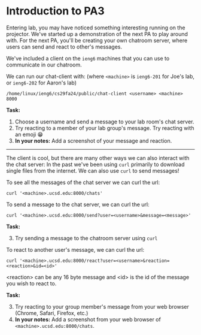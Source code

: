 # Introduction to PA3

Entering lab, you may have noticed something interesting running on the projector. We've started up a demonstration of the next PA to play around with.
For the next PA, you'll be creating your own chatroom server, where users can send and react to other's messages.

We've included a client on the `ieng6` machines that you can use to communicate in our chatroom.

We can run our chat-client with: (where `<machine>` is `ieng6-201` for Joe's lab, or `ieng6-202` for Aaron's lab)
```
/home/linux/ieng6/cs29fa24/public/chat-client <username> <machine> 8000
```

**Task:** 
1. Choose a username and send a message to your lab room's chat server.
2. Try reacting to a member of your lab group's message. Try reacting with an emoji 😁
3. **In your notes:** Add a screenshot of your message and reaction.
---
The client is cool, but there are many other ways we can also interact with the chat server:
 In the past we've been using `curl` primarily to download single files from the internet. We can also use `curl` to send messages!

To see all the messages of the chat server we can curl the url:
```
curl '<machine>.ucsd.edu:8000/chats'
```


To send a message to the chat server, we can curl the url:
```
curl '<machine>.ucsd.edu:8000/send?user=<username>&message=<message>'
```
**Task:** 

3.  Try sending a message to the chatroom server using `curl`


To react to another user's message, we can curl the url:
```
curl '<machine>.ucsd.edu:8000/react?user=<username>&reaction=<reaction>&id=<id>'
```
\<reaction\> can be any 16 byte message and \<id\> is the id of the message you wish to react to. 

**Task:** 

3. Try reacting to your group member's message from your web browser (Chrome, Safari, Firefox, etc.)
4. **In your notes:** Add a screenshot from your web browser of `<machine>.ucsd.edu:8000/chats`.
